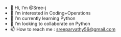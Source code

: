 - 👋 Hi, I’m @Sree-j
- 👀 I’m interested in Coding+Operations
- 🌱 I’m currently learning Python
- 💞️ I’m looking to collaborate on Python
- 📫 How to reach me : sreeparvathy56@gmail.com

<!---
Sree-j/Sree-j is a ✨ special ✨ repository because its `README.md` (this file) appears on your GitHub profile.
You can click the Preview link to take a look at your changes.
--->
